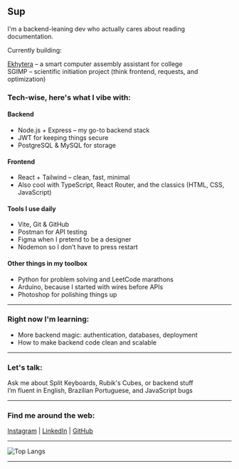 ## Sup

I'm a backend-leaning dev who actually cares about reading documentation.

Currently building:

[Ekhytera](https://github.com/Ekhytera) – a smart computer assembly assistant for college  
SGIMP – scientific initiation project (think frontend, requests, and optimization)

### Tech-wise, here's what I vibe with:

#### Backend
- Node.js + Express – my go-to backend stack  
- JWT for keeping things secure  
- PostgreSQL & MySQL for storage

#### Frontend
- React + Tailwind – clean, fast, minimal  
- Also cool with TypeScript, React Router, and the classics (HTML, CSS, JavaScript)

#### Tools I use daily
- Vite, Git & GitHub
- Postman for API testing
- Figma when I pretend to be a designer
- Nodemon so I don’t have to press restart

#### Other things in my toolbox
- Python for problem solving and LeetCode marathons  
- Arduino, because I started with wires before APIs  
- Photoshop for polishing things up

---

### Right now I'm learning:
- More backend magic: authentication, databases, deployment  
- How to make backend code clean and scalable

---

### Let's talk:
Ask me about Split Keyboards, Rubik's Cubes, or backend stuff  
I’m fluent in English, Brazilian Portuguese, and JavaScript bugs

---

### Find me around the web:
[Instagram](https://instagram.com/henrifrnc) | [LinkedIn](https://linkedin.com/in/henriques-franco) | [GitHub](https://github.com/henriqfranco)

---

![Top Langs](https://github-readme-stats.vercel.app/api/top-langs/?username=henriqfranco&theme=dark&hide_border=false&include_all_commits=true&count_private=true&layout=compact)

---
